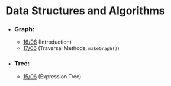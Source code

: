 # Data Structures and Algorithms

- ### Graph:
    - [16/06](16-06-2021) (Introduction)
    - [17/06](17-06-2021) (Traversal Methods, `makeGraph()`)

- ### Tree:
    - [15/06](15-06-2021) (Expression Tree)